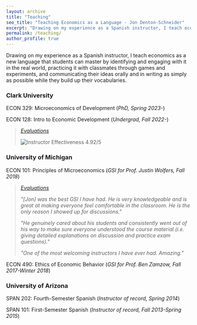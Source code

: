 ```yaml
---
layout: archive
title: "Teaching"
seo_title: "Teaching Economics as a Language - Jon Denton-Schneider"
excerpt: "Drawing on my experience as a Spanish instructor, I teach economics as a new language for students to master."
permalink: /teaching/
author_profile: true
---
```


<p>
Drawing on my experience as a Spanish instructor, I teach economics as a new language that students can master by identifying and engaging with it in the real world, practicing it with classmates through games and experiments, and communicating their ideas orally and in writing as simply as possible while they build up their vocabularies.
</p>

<h3>Clark University</h3>

<p>
ECON 329: Microeconomics of Development (<i>PhD, Spring 2023-</i>)
  </p>

<p>
ECON 128: Intro to Economic Development (<i>Undergrad, Fall 2022-</i>)
  <blockquote>
  <p><a href="https://jondentonschneider.com/files/denton-schneider_evaluations_clark_econ128_f22.pdf"><i>Evaluations</i></a>
  </p>
  <p><img src="https://jondentonschneider.com/files/denton-schneider_evaluations_clarku_econ128_f22_effectiveness.png" alt="Instructor Effectiveness 4.92/5">
  </p>
  </blockquote>
  </p>
  
<h3>University of Michigan</h3>

<p>
  ECON 101: Principles of Microeconomics (<i>GSI for Prof. Justin Wolfers, Fall 2018</i>)
  <blockquote>
  <p><a href="https://jondentonschneider.com/files/denton-schneider_evaluations_umich_econ101_f18.pdf"><i>Evaluations</i></a>
  </p>
  <p><i>"[Jon] was the best GSI I have had. He is very knowledgeable and is great at making everyone feel comfortable in the classroom. He is the only reason I showed up for discussions."</i>
  </p>
  <p><i>"He genuinely cared about his students and consistently went out of his way to make sure everyone understood the course material (i.e. giving detailed explanations on discussion and practice exam questions)."</i>
  </p>
  <p><i>"One of the most welcoming instructors I have ever had. Amazing."</i>
  </p>
  </blockquote>
  </p>

<p>
ECON 490: Ethics of Economic Behavior (<i>GSI for Prof. Ben Zamzow, Fall 2017-Winter 2018</i>)
  </p>

<h3>University of Arizona</h3>

<p>
SPAN 202: Fourth-Semester Spanish (<i>Instructor of record, Spring 2014</i>)
  </p>

<p>
SPAN 101: First-Semester Spanish (<i>Instructor of record, Fall 2013-Spring 2015</i>)
  </p>
